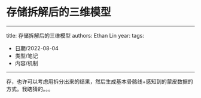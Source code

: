 # 存储拆解后的三维模型


---
title: 存储拆解后的三维模型
authors: Ethan Lin
year:
tags:
  - 日期/2022-08-04 
  - 类型/笔记 
  - 内容/机制 
---




存，也许可以考虑用拆分出来的结果，然后生成基本骨骼线+感知到的蒙皮数据的方式。我瞎猜的。。。
